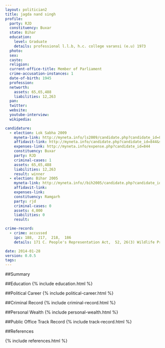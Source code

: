 ```yaml
---
layout: politician2
title: jagda nand singh
profile: 
  party: RJD
  constituency: Buxar
  state: Bihar
  education: 
    level: Graduate
    details: professional l.l.b, h.c. college varansi (e.u) 1973
  photo: 
  sex: 
  caste: 
  religion: 
  current-office-title: Member of Parliament
  crime-accusation-instances: 1
  date-of-birth: 1945
  profession: 
  networth: 
    assets: 65,65,488
    liabilities: 12,263
  pan: 
  twitter: 
  website: 
  youtube-interview: 
  wikipedia: 

candidature: 
  - election: Lok Sabha 2009
    myneta-link: http://myneta.info/ls2009/candidate.php?candidate_id=844
    affidavit-link: http://myneta.info/candidate.php?candidate_id=844&scan=original
    expenses-link: http://myneta.info/expense.php?candidate_id=844
    constituency: Buxar 
    party: RJD
    criminal-cases: 1
    assets: 65,65,488
    liabilities: 12,263
    result: winner 
  - election: Bihar 2005
    myneta-link: http://myneta.info//bih2005/candidate.php?candidate_id=175
    affidavit-link: 
    expenses-link: 
    constituency: Ramgarh 
    party: rjd
    criminal-cases: 0
    assets: 4,000
    liabilities: 0
    result:  

crime-record: 
  - crime: accussed
    ipc: 188,  217,  218,  186
    details: 171 C. People's Representation Act,  52, 26(3) Wildlife Protection Act and 33(1)C,63 Indian Forest Act, Complaint Case No. 541(2)2006 is Stayed by Hon. High Court is Case No. 56413/06 By Order Dated 25.04.07, P.S. Durgawati Case No. 94/05 

date: 2014-01-28
version: 0.0.5
tags: 
---
```

##Summary


##Education
{% include education.html %}


##Political Career
{% include political-career.html %}


##Criminal Record
{% include criminal-record.html %}


##Personal Wealth
{% include personal-wealth.html %}


##Public Office Track Record
{% include track-record.html %}


##References


{% include references.html %}